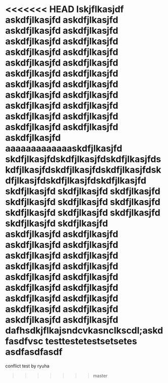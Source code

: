 <<<<<<< HEAD
lskjflkasjdf
askdfjlkasjfd
askdfjlkasjfd
askdfjlkasjfd
askdfjlkasjfd
askdfjlkasjfd
askdfjlkasjfd
askdfjlkasjfd
askdfjlkasjfd
askdfjlkasjfd
askdfjlkasjfd
askdfjlkasjfd
askdfjlkasjfd
askdfjlkasjfd
askdfjlkasjfd
askdfjlkasjfd
askdfjlkasjfd
askdfjlkasjfd
askdfjlkasjfd
askdfjlkasjfd
askdfjlkasjfd
askdfjlkasjfd
askdfjlkasjfd
askdfjlkasjfd
aaaaaaaaaaaaaskdfjlkasjfd
skdfjlkasjfdskdfjlkasjfdskdfjlkasjfdskdfjlkasjfdskdfjlkasjfdskdfjlkasjfdskdfjlkasjfdskdfjlkasjfdskdfjlkasjfd
skdfjlkasjfd
skdfjlkasjfd
skdfjlkasjfd
skdfjlkasjfd
skdfjlkasjfd
skdfjlkasjfd
skdfjlkasjfd
skdfjlkasjfd
skdfjlkasjfd
skdfjlkasjfd
skdfjlkasjfd
askdfjlkasjfd
askdfjlkasjfd
askdfjlkasjfd
askdfjlkasjfd
askdfjlkasjfd
askdfjlkasjfd
askdfjlkasjfd
askdfjlkasjfd
askdfjlkasjfd
askdfjlkasjfd
askdfjlkasjfd
askdfjlkasjfd
askdfjlkasjfd
askdfjlkasjfd
askdfjlkasjfd
askdfjlkasjfd
askdfjlkasjfd
askdfjlkasjfd
dafhsdkjflkajsndcvkasnclkscdl;askdfasdfvsc
testtestetestsetsetes
asdfasdfasdf
=======
conflict test by ryuha
>>>>>>> master
